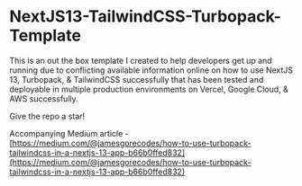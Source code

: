 # NextJS13-TailwindCSS-Turbopack-Template

This is an out the box template I created to help developers get up and running due to conflicting available information online on how to use NextJS 13, Turbopack, & TailwindCSS successfully that has been tested and deployable in multiple production environments on Vercel, Google Cloud, & AWS successfully.

Give the repo a star!

Accompanying Medium article - [https://medium.com/@jamesgorecodes/how-to-use-turbopack-tailwindcss-in-a-nextjs-13-app-b66b0ffed832](https://medium.com/@jamesgorecodes/how-to-use-turbopack-tailwindcss-in-a-nextjs-13-app-b66b0ffed832)
